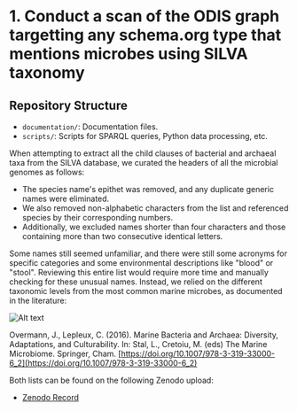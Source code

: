 # 1. Conduct a scan of the ODIS graph targetting any schema.org type that mentions microbes using SILVA taxonomy

## Repository Structure

- `documentation/`: Documentation files.
- `scripts/`: Scripts for SPARQL queries, Python data processing, etc.

When attempting to extract all the child clauses of bacterial and archaeal taxa from the SILVA database, we curated the headers of all the microbial genomes as follows:
- The species name's epithet was removed, and any duplicate generic names were eliminated. 
- We also removed non-alphabetic characters from the list and referenced species by their corresponding numbers. 
- Additionally, we excluded names shorter than four characters and those containing more than two consecutive identical letters.


Some names still seemed unfamiliar, and there were still some acronyms for specific categories and some environmental descriptions like "blood" or "stool". Reviewing this entire list would require more time and manually checking for these unusual names.
Instead, we relied on the different taxonomic levels from the most common marine microbes, as documented in the literature:

![Alt text](/Users/gaetanemagali/OIH_rotation/documentation/Most_common_microbes.png) 

Overmann, J., Lepleux, C. (2016). Marine Bacteria and Archaea: Diversity, Adaptations, and Culturability. In: Stal, L., Cretoiu, M. (eds) The Marine Microbiome. Springer, Cham. [https://doi.org/10.1007/978-3-319-33000-6_2](https://doi.org/10.1007/978-3-319-33000-6_2)


Both lists can be found on the following Zenodo upload: 
- [Zenodo Record](https://zenodo.org/records/12571310?token=eyJhbGciOiJIUzUxMiJ9.eyJpZCI6Ijk2MjhkYzAwLTMyNmYtNGU1OC1iZTFlLWI5M2FlMDFlNWU2OSIsImRhdGEiOnt9LCJyYW5kb20iOiJjY2E0OGU4ODNiMzVlZjBjOWNjYWY0OWQ3ODkyODkwOSJ9.d4HYua3NmaACGy1TJ0WkzdkwgbZ0reyqmcX3UpfhDVmtKcTL7CYBKpFZI1lVyXe79pnq4qJHN16DGp_QEz6dvw)

